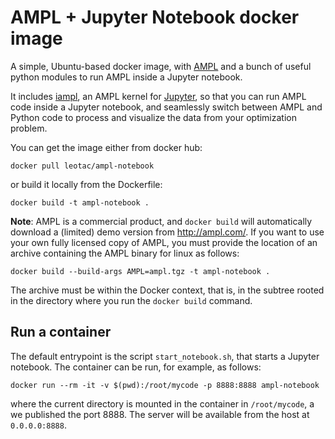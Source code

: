# AMPL + Jupyter Notebook docker image

A simple, Ubuntu-based docker image, with [AMPL](http://ampl.com/)
and a bunch of useful python modules to run AMPL inside a Jupyter notebook.

It includes [iampl](https://github.com/vitaut/iampl),
an AMPL kernel for [Jupyter](http://jupyter.org/), so that you can run AMPL code 
inside a Jupyter notebook, and seamlessly switch between AMPL
and Python code to process and visualize the data from your optimization problem.

You can get the image either from docker hub:
    
    docker pull leotac/ampl-notebook

or build it locally from the Dockerfile:

    docker build -t ampl-notebook .

**Note**: AMPL is a commercial product, and `docker build` will automatically
download a (limited) demo version from http://ampl.com/.
If you want to use your own fully licensed copy of AMPL, you must 
provide the location of an archive containing the AMPL binary for linux as follows:
    
    docker build --build-args AMPL=ampl.tgz -t ampl-notebook .

The archive must be within the Docker context, that is, in the subtree rooted in 
the directory where you run the `docker build` command.

## Run a container

The default entrypoint is the script `start_notebook.sh`, that starts
a Jupyter notebook. The container can be run, for example, as follows:

    docker run --rm -it -v $(pwd):/root/mycode -p 8888:8888 ampl-notebook

where the current directory is mounted in the container in `/root/mycode`, 
a we published the port 8888. The server will be available from the host
at `0.0.0.0:8888`.
